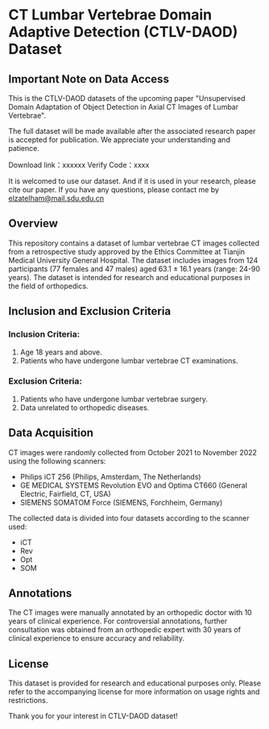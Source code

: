 # CT Lumbar Vertebrae Domain Adaptive Detection (CTLV-DAOD) Dataset  

## Important Note on Data Access  

This is the CTLV-DAOD datasets of the upcoming paper "Unsupervised Domain Adaptation of Object Detection in Axial CT Images of Lumbar Vertebrae".

The full dataset will be made available after the associated research paper is accepted for publication. We appreciate your understanding and patience.  

Download link：xxxxxx Verify Code：xxxx

It is welcomed to use our dataset. And if it is used in your research, please cite our paper. If you have any questions, please contact me by elzatelham@mail.sdu.edu.cn

## Overview  

This repository contains a dataset of lumbar vertebrae CT images collected from a retrospective study approved by the Ethics Committee at Tianjin Medical University General Hospital. The dataset includes images from 124 participants (77 females and 47 males) aged 63.1 ± 16.1 years (range: 24-90 years). The dataset is intended for research and educational purposes in the field of orthopedics.  



## Inclusion and Exclusion Criteria  

### Inclusion Criteria:  
1. Age 18 years and above.  
2. Patients who have undergone lumbar vertebrae CT examinations.  

### Exclusion Criteria:  
1. Patients who have undergone lumbar vertebrae surgery.  
2. Data unrelated to orthopedic diseases.  

## Data Acquisition  

CT images were randomly collected from October 2021 to November 2022 using the following scanners:  
- Philips iCT 256 (Philips, Amsterdam, The Netherlands)  
- GE MEDICAL SYSTEMS Revolution EVO and Optima CT660 (General Electric, Fairfield, CT, USA)  
- SIEMENS SOMATOM Force (SIEMENS, Forchheim, Germany)  

The collected data is divided into four datasets according to the scanner used:  
- iCT  
- Rev  
- Opt  
- SOM  

## Annotations  

The CT images were manually annotated by an orthopedic doctor with 10 years of clinical experience. For controversial annotations, further consultation was obtained from an orthopedic expert with 30 years of clinical experience to ensure accuracy and reliability.  

## License  

This dataset is provided for research and educational purposes only. Please refer to the accompanying license for more information on usage rights and restrictions.  

Thank you for your interest in CTLV-DAOD dataset!

